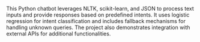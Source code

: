 This Python chatbot leverages NLTK, scikit-learn, and JSON to process text inputs and provide responses based on predefined intents. It uses logistic regression for intent classification and includes fallback mechanisms for handling unknown queries. The project also demonstrates integration with external APIs for additional functionalities.
